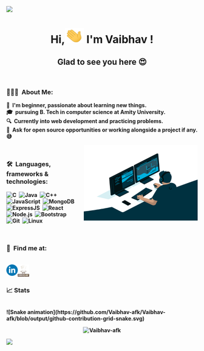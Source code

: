 ![](https://raw.githubusercontent.com/halfrost/halfrost/master/icons/header_.png)

<h1 align="center"><strong>Hi,<img src="wave.gif" alt="hi"  width=50 height=40 />  I'm Vaibhav ! <strong/></h1>
<h2 align="center">Glad to see you here 😍</h2>
<br>

### 👨🏻‍💻 &nbsp;About Me:

🚀 &nbsp;I'm beginner, passionate about learning new things.\
🎓 &nbsp;pursuing B. Tech in computer science at Amity University.\
🔍 &nbsp;Currently into web development and practicing problems.\
🤝 &nbsp;Ask for open source opportunities or working alongside a project if any.😅

<img align="right" alt="GIF" src="pics/code.gif?raw=true" width="300" height="200" />

<br />

### 🛠 &nbsp;Languages, frameworks & technologies:

![C](https://img.shields.io/badge/-C-05122A?style=flat&logo=C&logoColor=A8B9CC)&nbsp;
![Java](https://img.shields.io/badge/-Java-05122A?style=flat&logo=java&logoColor=FFFF00)&nbsp;
![C++](https://img.shields.io/badge/-C++-05122A?style=flat&logo=C%2B%2B&logoColor=00599C)&nbsp;
![JavaScript](https://img.shields.io/badge/-JavaScript-05122A?style=flat&logo=javascript)&nbsp;
![MongoDB](https://img.shields.io/badge/-MongoDB-05122A?style=flat&logo=mongodb)&nbsp;
![ExpressJS](https://img.shields.io/badge/-Express-05122A?style=flat&logo=express)&nbsp;
![React](https://img.shields.io/badge/-React-05122A?style=flat&logo=react)&nbsp;
![Node.js](https://img.shields.io/badge/-Node.js-05122A?style=flat&logo=node.js)&nbsp;
![Bootstrap](https://img.shields.io/badge/-Bootstrap-05122A?style=flat&logo=bootstrap&logoColor=563D7C)\
![Git](https://img.shields.io/badge/-Git-05122A?style=flat&logo=git)&nbsp;
![Linux](https://img.shields.io/badge/-Linux-05122A?style=flat&logo=linux)&nbsp;

<br />

### 🤝 &nbsp;Find me at:
<br/>
<a href="https://www.linkedin.com/in/truevaibhav/" target="_blank">
  <img align="left" alt="Vaibhav | LinkedIN" width="30px" src="icons/linkedin.svg" />
</a>

<a href="https://www.codechef.com/users/truevaibhav" target="_blank">
  <img align="left" alt="Vaibhav | Codechef" width="30px" src="icons/codechef.png" />
</a>

<br />
<br/>

### 📈 Stats
<br/>
![Snake animation](https://github.com/Vaibhav-afk/Vaibhav-afk/blob/output/github-contribution-grid-snake.svg)
<br />

<p align="center"> <img src="https://github-readme-stats.vercel.app/api?username=Vaibhav-afk&count_private=true&theme=radical&show_icons=true" alt="Vaibhav-afk" />


![](https://raw.githubusercontent.com/Subhampreet/Subhampreet/master/media/footer.png)
